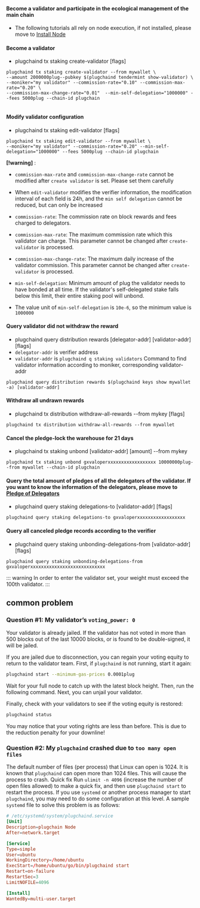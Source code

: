 #### Become a validator and participate in the ecological management of the main chain

- The following tutorials all rely on node execution, if not installed, please move to [Install Node](../installation.md)

#### Become a validator
* plugchaind tx staking create-validator [flags]
```
plugchaind tx staking create-validator --from mywallet \
--amount 2000000plug--pubkey $(plugchaind tendermint show-validator) \
--moniker="my validator" --commission-rate="0.10" --commission-max-rate="0.20" \
--commission-max-change-rate="0.01"  --min-self-delegation="1000000" --fees 5000plug --chain-id plugchain
  
```
#### Modify validator configuration
* plugchaind tx staking edit-validator [flags]
```
plugchaind tx staking edit-validator --from mywallet \
--moniker="my validator" --commission-rate="0.20" --min-self-delegation="1000000" --fees 5000plug --chain-id plugchain

```
**[!warning]** : 

- `commission-max-rate` and `commission-max-change-rate` cannot be modified after `create validator` is set. Please set them carefully
- When `edit-validator` modifies the verifier information, the modification interval of each field is 24h, and the `min self delegation` cannot be reduced, but can only be increased

- `commission-rate`: The commission rate on block rewards and fees charged to delegators.
- `commission-max-rate`: The maximum commission rate which this validator can charge. This parameter cannot be changed after `create-validator` is processed.
- `commission-max-change-rate`: The maximum daily increase of the validator commission. This parameter cannot be changed after `create-validator` is processed.
- `min-self-delegation`: Minimum amount of plug the validator needs to have bonded at all time. If the validator's self-delegated stake falls below this limit, their entire staking pool will unbond.
- The value unit of `min-self-delegation` is `10e-6`, so the minimum value is `1000000`

#### Query validator did not withdraw the reward
* plugchaind query distribution rewards [delegator-addr] [validator-addr] [flags]
* `delegator-addr` is verifier address
* `validator-addr` is `plugchaind q staking validators` Command to find validator information according to moniker, corresponding validator-addr
```
plugchaind query distribution rewards $(plugchaind keys show mywallet -a) [validator-addr]  
```

#### Withdraw all undrawn rewards
* plugchaind tx distribution withdraw-all-rewards --from mykey [flags]
```
plugchaind tx distribution withdraw-all-rewards --from mywallet  
```

#### <span id="unbond">Cancel the pledge-lock the warehouse for 21 days </span>
* plugchaind tx staking unbond [validator-addr] [amount] --from mykey
```
plugchaind tx staking unbond gxvaloperxxxxxxxxxxxxxxxxxx 10000000plug--from mywallet --chain-id plugchain
```


#### Query the total amount of pledges of all the delegators of the validator. If you want to know the information of the delegators, please move to [Pledge of Delegators](../delegators/delegator-setup.md)
* plugchaind query staking delegations-to [validator-addr] [flags]
```
plugchaind query staking delegations-to gxvaloperxxxxxxxxxxxxxxxxxx  
```

#### Query all canceled pledge records according to the verifier
*  plugchaind query staking unbonding-delegations-from [validator-addr] [flags]
```
plugchaind query staking unbonding-delegations-from gxvaloperxxxxxxxxxxxxxxxxxxxxxxxxxxxx  
```


::: warning
In order to enter the validator set, your weight must exceed the 100th validator.
:::


## common problem

### Question #1: My validator’s `voting_power: 0`

Your validator is already jailed. If the validator has not voted in more than 500 blocks out of the last 10000 blocks, or is found to be double-signed, it will be jailed.

If you are jailed due to disconnection, you can regain your voting equity to return to the validator team. First, if `plugchaind` is not running, start it again:
```bash
plugchaind start --minimum-gas-prices 0.0001plug
```

Wait for your full node to catch up with the latest block height. Then, run the following command. Next, you can unjail your validator.

Finally, check with your validators to see if the voting equity is restored:

```bash
plugchaind status
```

You may notice that your voting rights are less than before. This is due to the reduction penalty for your downline!


### Question #2: My `plugchaind` crashed due to `too many open files`

The default number of files (per process) that Linux can open is 1024. It is known that `plugchaind` can open more than 1024 files. This will cause the process to crash. Quick fix Run `ulimit -n 4096` (increase the number of open files allowed) to make a quick fix, and then use `plugchaind start` to restart the process. If you use `systemd` or another process manager to start `plugchaind`, you may need to do some configuration at this level. A sample `systemd` file to solve this problem is as follows:

```toml
# /etc/systemd/system/plugchaind.service
[Unit]
Description=plugchain Node
After=network.target

[Service]
Type=simple
User=ubuntu
WorkingDirectory=/home/ubuntu
ExecStart=/home/ubuntu/go/bin/plugchaind start
Restart=on-failure
RestartSec=3
LimitNOFILE=4096

[Install]
WantedBy=multi-user.target
```
